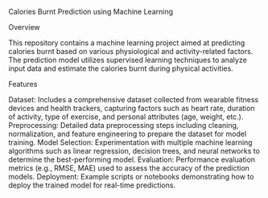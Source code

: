 Calories Burnt Prediction using Machine Learning


Overview


This repository contains a machine learning project aimed at predicting calories burnt based on various physiological and activity-related factors. The prediction model utilizes supervised learning techniques to analyze input data and estimate the calories burnt during physical activities.

Features


Dataset: Includes a comprehensive dataset collected from wearable fitness devices and health trackers, capturing factors such as heart rate, duration of activity, type of exercise, and personal attributes (age, weight, etc.).
Preprocessing: Detailed data preprocessing steps including cleaning, normalization, and feature engineering to prepare the dataset for model training.
Model Selection: Experimentation with multiple machine learning algorithms such as linear regression, decision trees, and neural networks to determine the best-performing model.
Evaluation: Performance evaluation metrics (e.g., RMSE, MAE) used to assess the accuracy of the prediction models.
Deployment: Example scripts or notebooks demonstrating how to deploy the trained model for real-time predictions.
